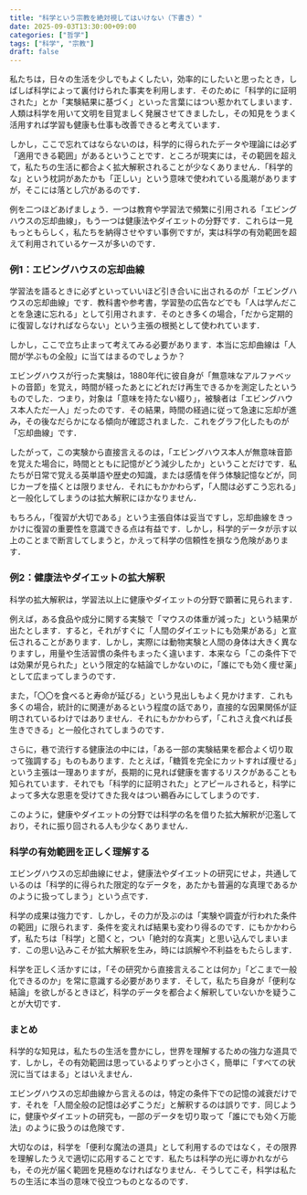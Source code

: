 ```yaml
---
title: "科学という宗教を絶対視してはいけない（下書き）"
date: 2025-09-03T13:30:00+09:00
categories: ["哲学"]
tags: ["科学", "宗教"]
draft: false
---
```

私たちは，日々の生活を少しでもよくしたい，効率的にしたいと思ったとき，しばしば科学によって裏付けられた事実を利用します．そのために「科学的に証明された」とか「実験結果に基づく」といった言葉にはつい惹かれてしまいます．人類は科学を用いて文明を目覚ましく発展させてきましたし，その知見をうまく活用すれば学習も健康も仕事も改善できると考えています．

しかし，ここで忘れてはならないのは，科学的に得られたデータや理論には必ず「適用できる範囲」があるということです．ところが現実には，その範囲を超えて，私たちの生活に都合よく拡大解釈されることが少なくありません．「科学的な」という枕詞があたかも「正しい」という意味で使われている風潮がありますが，そこには落とし穴があるのです．

例を二つほどあげましょう．一つは教育や学習法で頻繁に引用される「エビングハウスの忘却曲線」，もう一つは健康法やダイエットの分野です．これらは一見もっともらしく，私たちを納得させやすい事例ですが，実は科学の有効範囲を超えて利用されているケースが多いのです．

### 例1：エビングハウスの忘却曲線
学習法を語るときに必ずといっていいほど引き合いに出されるのが「エビングハウスの忘却曲線」です．教科書や参考書，学習塾の広告などでも「人は学んだことを急速に忘れる」として引用されます．そのとき多くの場合，「だから定期的に復習しなければならない」という主張の根拠として使われています．

しかし，ここで立ち止まって考えてみる必要があります．本当に忘却曲線は「人間が学ぶもの全般」に当てはまるのでしょうか？

エビングハウスが行った実験は，1880年代に彼自身が「無意味なアルファベットの音節」を覚え，時間が経ったあとにどれだけ再生できるかを測定したというものでした．つまり，対象は「意味を持たない綴り」，被験者は「エビングハウス本人ただ一人」だったのです．その結果，時間の経過に従って急速に忘却が進み，その後なだらかになる傾向が確認されました．これをグラフ化したものが「忘却曲線」です．

したがって，この実験から直接言えるのは，「エビングハウス本人が無意味音節を覚えた場合に，時間とともに記憶がどう減少したか」ということだけです．私たちが日常で覚える英単語や歴史の知識，または感情を伴う体験記憶などが，同じカーブを描くとは限りません．それにもかかわらず，「人間は必ずこう忘れる」と一般化してしまうのは拡大解釈にほかなりません．

もちろん，「復習が大切である」という主張自体は妥当ですし，忘却曲線をきっかけに復習の重要性を意識できる点は有益です．しかし，科学的データが示す以上のことまで断言してしまうと，かえって科学の信頼性を損なう危険があります．

### 例2：健康法やダイエットの拡大解釈
科学の拡大解釈は，学習法以上に健康やダイエットの分野で顕著に見られます．

例えば，ある食品や成分に関する実験で「マウスの体重が減った」という結果が出たとします．すると，それがすぐに「人間のダイエットにも効果がある」と宣伝されることがあります．しかし，実際には動物実験と人間の身体は大きく異なりますし，用量や生活習慣の条件もまったく違います．本来なら「この条件下では効果が見られた」という限定的な結論でしかないのに，「誰にでも効く痩せ薬」として広まってしまうのです．

また，「〇〇を食べると寿命が延びる」という見出しもよく見かけます．これも多くの場合，統計的に関連があるという程度の話であり，直接的な因果関係が証明されているわけではありません．それにもかかわらず，「これさえ食べれば長生きできる」と一般化されてしまうのです．

さらに，巷で流行する健康法の中には，「ある一部の実験結果を都合よく切り取って強調する」ものもあります．たとえば，「糖質を完全にカットすれば痩せる」という主張は一理ありますが，長期的に見れば健康を害するリスクがあることも知られています．それでも「科学的に証明された」とアピールされると，科学によって多大な恩恵を受けてきた我々はつい鵜呑みにしてしまうのです．

このように，健康やダイエットの分野では科学の名を借りた拡大解釈が氾濫しており，それに振り回される人も少なくありません．

### 科学の有効範囲を正しく理解する
エビングハウスの忘却曲線にせよ，健康法やダイエットの研究にせよ，共通しているのは「科学的に得られた限定的なデータを，あたかも普遍的な真理であるかのように扱ってしまう」という点です．

科学の成果は強力です．しかし，その力が及ぶのは「実験や調査が行われた条件の範囲」に限られます．条件を変えれば結果も変わり得るのです．にもかかわらず，私たちは「科学」と聞くと，つい「絶対的な真実」と思い込んでしまいます．この思い込みこそが拡大解釈を生み，時には誤解や不利益をもたらします．

科学を正しく活かすには，「その研究から直接言えることは何か」「どこまで一般化できるのか」を常に意識する必要があります．そして，私たち自身が「便利な結論」を欲しがるときほど，科学のデータを都合よく解釈していないかを疑うことが大切です．

### まとめ
科学的な知見は，私たちの生活を豊かにし，世界を理解するための強力な道具です．しかし，その有効範囲は思っているよりずっと小さく，簡単に「すべての状況に当てはまる」とはいえません．

エビングハウスの忘却曲線から言えるのは，特定の条件下での記憶の減衰だけです．それを「人間全般の記憶は必ずこうだ」と解釈するのは誤りです．同じように，健康やダイエットの研究も，一部のデータを切り取って「誰にでも効く万能法」のように扱うのは危険です．

大切なのは，科学を「便利な魔法の道具」として利用するのではなく，その限界を理解したうえで適切に応用することです．私たちは科学の光に導かれながらも，その光が届く範囲を見極めなければなりません．そうしてこそ，科学は私たちの生活に本当の意味で役立つものとなるのです．